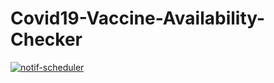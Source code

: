 # Covid19-Vaccine-Availability-Checker

[![notif-scheduler](https://github.com/aswinavofficial/Covid19-Vaccine-Availability-Checker/actions/workflows/notif-scheduler.yml/badge.svg)](https://github.com/aswinavofficial/Covid19-Vaccine-Availability-Checker/actions/workflows/notif-scheduler.yml)
